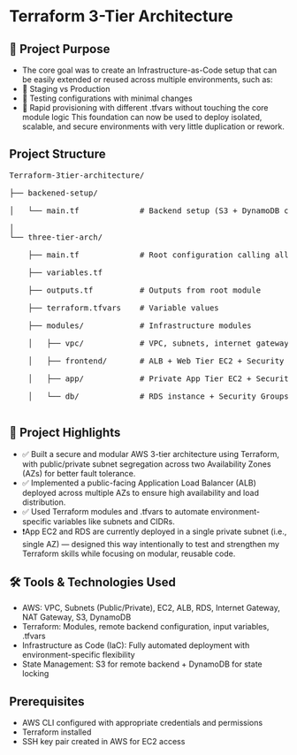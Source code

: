 # Terraform 3-Tier Architecture


## 🧱 Project Purpose
-  The core goal was to create an Infrastructure-as-Code setup that can be easily extended or reused across multiple environments, such as:
-  🔄 Staging vs Production
-  🧪 Testing configurations with minimal changes
-  🚀 Rapid provisioning with different .tfvars without touching the core module logic
   This foundation can now be used to deploy isolated, scalable, and secure environments with very little duplication or rework.
   

## Project Structure
<pre>
Terraform-3tier-architecture/  <br>
├── backened-setup/                   <br>
│   └── main.tf             # Backend setup (S3 + DynamoDB config)   <br>
│
└── three-tier-arch/                                                     <br>
    ├── main.tf             # Root configuration calling all modules <br>
    ├── variables.tf               <br>
    ├── outputs.tf          # Outputs from root module               <br>
    ├── terraform.tfvars    # Variable values                        <br>
    ├── modules/            # Infrastructure modules                 <br>
    │   ├── vpc/            # VPC, subnets, internet gateway, routing<br>
    │   ├── frontend/       # ALB + Web Tier EC2 + Security Groups    <br>
    │   ├── app/            # Private App Tier EC2 + Security Groups  <br>
    │   └── db/             # RDS instance + Security Groups          <br>
</pre>



## 📌 Project Highlights
-  ✅ Built a secure and modular AWS 3-tier architecture using Terraform, with public/private subnet segregation across two Availability Zones (AZs) for better fault tolerance.
-  ✅ Implemented a public-facing Application Load Balancer (ALB) deployed across multiple AZs to ensure high availability and load distribution.
-  ✅ Used Terraform modules and .tfvars to automate environment-specific variables like subnets and CIDRs.
-  ❗App EC2 and RDS are currently deployed in a single private subnet (i.e., single AZ) — designed this way intentionally to test and strengthen my Terraform skills while focusing on
     modular, reusable code.

## 🛠️ Tools & Technologies Used
- AWS: VPC, Subnets (Public/Private), EC2, ALB, RDS, Internet Gateway, NAT Gateway, S3, DynamoDB
- Terraform: Modules, remote backend configuration, input variables, .tfvars
- Infrastructure as Code (IaC): Fully automated deployment with environment-specific flexibility
- State Management: S3 for remote backend + DynamoDB for state locking

 ## Prerequisites

- AWS CLI configured with appropriate credentials and permissions
- Terraform installed 
- SSH key pair created in AWS for EC2 access
